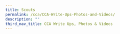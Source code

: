 ```yaml
---
title: Scouts
permalink: /cca/CCA-Write-Ups-Photos-and-Videos/
description: ""
third_nav_title: CCA Write Ups, Photos & Videos
---
```

